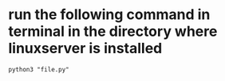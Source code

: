 <h1>run the following command in terminal in the directory where linuxserver is installed</h1>
<code>python3 "file.py"</code>
